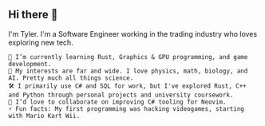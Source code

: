 ## Hi there 👋

I'm Tyler. I'm a Software Engineer working in the trading industry who loves exploring new tech.

    🔭 I’m currently learning Rust, Graphics & GPU programming, and game development.
    🌱 My interests are far and wide. I love physics, math, biology, and AI. Pretty much all things science.
    🛠 I primarily use C# and SQL for work, but I've explored Rust, C++ and Python through personal projects and university coursework.
    👯 I’d love to collaborate on improving C# tooling for Neovim.
    ⚡ Fun facts: My first programming was hacking videogames, starting with Mario Kart Wii. 
